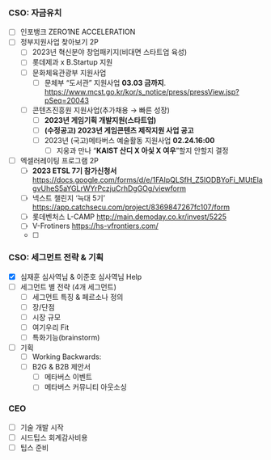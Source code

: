 ### CSO: 자금유치 
- [ ] 인포뱅크 ZERO1NE ACCELERATION
- [ ] 정부지원사업 찾아보기 2P
	- [ ] 2023년 혁신분야 창업패키지(비대면 스타트업 육성)
	- [ ] 롯데제과 x B.Startup 지원
	- [ ] 문화체육관광부 지원사업
		- [ ] 문체부 “도서관” 지원사업 **03.03 금까지**. https://www.mcst.go.kr/kor/s_notice/press/pressView.jsp?pSeq=20043
	- [ ] 콘텐츠진흥원 지원사업(추가채용 → 빠른 성장)
		- [ ] **2023년 게임기획 개발지원(스타트업)**
		- [ ] **(수정공고) 2023년 게임콘텐츠 제작지원 사업 공고**
		- [ ] 2023년 (국고)메타버스 예술활동 지원사업 **02.24.16:00**
			- [ ] 지웅과 만나 “**KAIST 산디 X 아싳 X 여우**”할지 안할지 결정
- [ ] 엑셀러레이팅 프로그램 2P
	- [ ] **2023 ETSL 7기 참가신청서** https://docs.google.com/forms/d/e/1FAIpQLSfH_Z5IODBYoFi_MUtElagvUheS5aYGLrWYrPczjuCrhDgGOg/viewform
	- [ ] 넥스트 챌린지 ‘늑대 5기’ https://app.catchsecu.com/project/8369847267fc107/form 
	- [ ] 롯데벤처스 L-CAMP http://main.demoday.co.kr/invest/5225
	- [ ] V-Frotiners https://hs-vfrontiers.com/
	- [ ] 

### CSO: 세그먼트 전략 & 기획
- [x] 심재훈 심사역님 & 이준호 심사역님 Help
- [ ] 세그먼트 별 전략 (4개 세그먼트)
	- [ ] 세그먼트 특징 & 페르소나 정의
	- [ ] 장/단점
	- [ ] 시장 규모
	- [ ] 여기우리 Fit
	- [ ] 특화기능(brainstorm)
- [ ] 기획
	- [ ] Working Backwards: 
	- [ ] B2G & B2B 제안서
		- [ ] 메타버스 이벤트
		- [ ] 메타버스 커뮤니티 아웃소싱

### CEO
- [ ] 기술 개발 시작
- [ ] 시드팁스 회계감사비용
- [ ] 팁스 준비